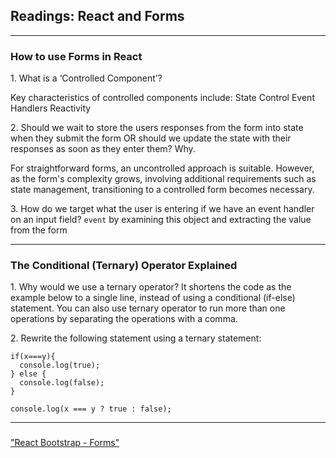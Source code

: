 ## Readings: React and Forms

---

### How to use Forms in React

1\. What is a ‘Controlled Component’?

Key characteristics of controlled components include:
State Control
Event Handlers
Reactivity

2\. Should we wait to store the users responses from the form into state when they submit the form OR should we update the state with their responses as soon as they enter them? Why.

For straightforward forms, an uncontrolled approach is suitable. However, as the form's complexity grows, involving additional requirements such as state management, transitioning to a controlled form becomes necessary.


3\. How do we target what the user is entering if we have an event handler on an input field?
`event` by examining this object and extracting the value from the form

---

### The Conditional (Ternary) Operator Explained

1\. Why would we use a ternary operator?
It shortens the code as the example below to a single line, instead of using a conditional (if-else) statement.  You can also use ternary operator to run more than one operations by separating the operations with a comma. 

2\. Rewrite the following statement using a ternary statement:

```
if(x===y){
  console.log(true);
} else {
  console.log(false);
}
```


```console.log(x === y ? true : false);```


---

### 

["React Bootstrap - Forms"](https://react-bootstrap.github.io/docs/forms/overview/)
